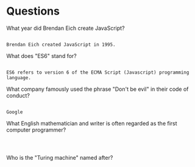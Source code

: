 # Questions

What year did Brendan Eich create JavaScript?

```

Brendan Eich created JavaScript in 1995.

```

What does "ES6" stand for?

```

ES6 refers to version 6 of the ECMA Script (Javascript) programming language. 

```

What company famously used the phrase "Don't be evil" in their code of conduct?

```

Google

```

What English mathematician and writer is often regarded as the first computer programmer?

```



```

Who is the "Turing machine" named after?

```

```
